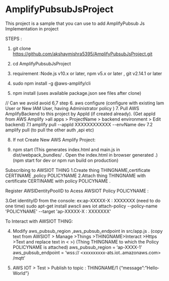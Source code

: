 # AmplifyPubsubJsProject
This project is a sample that you can use to add AmplifyPubsub Js Implementation in project 

STEPS :
1. git clone https://github.com/akshaymishra5395/AmplifyPubsubJsProject.git

2. cd AmplifyPubsubJsProject

3. requirement :Node.js v10.x or later, npm v5.x or later , git v2.14.1 or later

4. sudo npm install -g @aws-amplify/cli

5. npm install
	 (uses available package.json see files after clone)

// Can we avoid avoid 6,7 step
6. aws configure
	(configure with existing Iam User or New IAM User,  having Administrator policy )
7. Pull AWS AmplifyBackend  to this project by AppId  (if created already).
	(Get appId from AWS Amplify >all apps > ProjectName  > backend environment > Edit backend)
	7.1 amplify pull --appId XXXXXXXXXXXX --envName dev
	7.2 amplify pull      (to pull the other  auth ,api etc)

8. If not Create New AWS Amplify Project:

9. npm start 
	(This generates index.html and main.js in dist/webpack_bundles/ . 
	Open the index.html in browser generated .)
	(npm start for dev or npm run build on production)


Subscribing to AWSIOT THING
1.Create thing THINGNAME,certificate CERTINAME ,policy POLICYNAME
2.Attach thing THINGNAME with certificate CERTINAME  with policy POLICYNAME .


Register AWSIDentityPoolID to Acess  AWSIOT Policy POLICYNAME :

3.Get identityID from the console: ex:ap-XXXXX-X : XXXXXXX   (need to do one time)
    sudo apt-get install awscli
    aws iot attach-policy --policy-name 'POLICYNAME' --target 'ap-XXXXX-X : XXXXXXX' 

To Interact with AWSIOT THING:

4. Modify aws_pubsub_region ,aws_pubsub_endpoint  in src/app.js .
	(copy text from AWSIOT > Manage >Things >THINGNAME>Interact >Https >Text and replace text in < >)
	(Thing THINGNAME to which  the Policy POLICYNAME is attached)
	aws_pubsub_region = ‘ap-XXXX-1’ 
	aws_pubsub_endpoint = ‘wss://     <xxxxxxxxx-ats.iot.<region>.amazonaws.com>      /mqtt’

5. AWS IOT > Test > Publish to topic :
	THINGNAME/1
	{“message”:”Hello­ World”}

	
